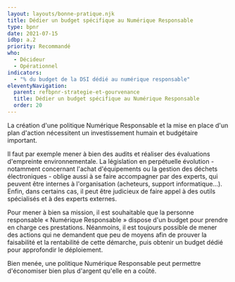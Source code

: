 ```yaml
---
layout: layouts/bonne-pratique.njk
title: Dédier un budget spécifique au Numérique Responsable
type: bpnr
date: 2021-07-15
idbp: a.2
priority: Recommandé
who:
  - Décideur
  - Opérationnel
indicators:
  - "% du budget de la DSI dédié au numérique responsable"
eleventyNavigation:
  parent: refbpnr-strategie-et-gourvenance
  title: Dédier un budget spécifique au Numérique Responsable
  order: 20
---
```


La création d'une politique Numérique Responsable et la mise en place d'un plan d'action nécessitent un investissement humain et budgétaire important. 

Il faut par exemple mener à bien des audits et réaliser des évaluations d'empreinte environnementale. La législation en perpétuelle évolution - notamment concernant l'achat d'équipements ou la gestion des déchets électroniques - oblige aussi à se faire accompagner par des experts, qui peuvent être internes à l'organisation (acheteurs, support informatique...). Enfin, dans certains cas, il peut être judicieux de faire appel à des outils spécialisés et à des experts externes.

Pour mener à bien sa mission, il est souhaitable que la personne responsable « Numérique Responsable » dispose d'un budget pour prendre en charge ces prestations. Néanmoins, il est toujours possible de mener des actions qui ne demandent que peu de moyens afin de prouver la faisabilité et la rentabilité de cette démarche, puis obtenir un budget dédié pour approfondir le déploiement.

Bien menée, une politique Numérique Responsable peut permettre d'économiser bien plus d'argent qu'elle en a coûté.
